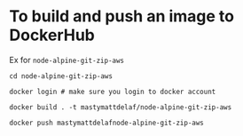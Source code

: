 # To build and push an image to DockerHub

Ex for `node-alpine-git-zip-aws`

```
cd node-alpine-git-zip-aws

docker login # make sure you login to docker account

docker build . -t mastymattdelaf/node-alpine-git-zip-aws

docker push mastymattdelafnode-alpine-git-zip-aws
```
